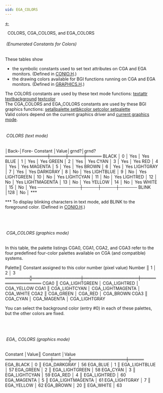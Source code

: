```yaml
---
uid: EGA_COLORS
---
```

<a class="whitespacepre" href="#" href="#" onclick="window.history.back()"> ← </a>

&nbsp;&nbsp;COLORS, CGA_COLORS, and EGA_COLORS
######  &nbsp;(Enumerated Constants for Colors)&nbsp;

These tables show
* the symbolic constants used to set text attributes on CGA and EGA monitors. (Defined in <a href="#" onclick="alert('Only graphics library available.');">CONIO.H</a>.)
* the drawing colors available for BGI functions running on CGA and EGA monitors. (Defined in [GRAPHICS.H](graphics.md).)

<div class="data">
The COLORS constants are used by these text mode functions: <a href="textattr.md">  textattr      </a>
<a href="textbackground.md">  textbackground</a> <a href="textcolor.md">  textcolor      </a><br>
The CGA_COLORS and EGA_COLORS constants are used by these BGI graphics
functions: <a href="setallpalette.md">  setallpalette </a> <a href="setbkcolor.md">  setbkcolor    </a> <a href="setcolor.md">  setcolor      </a> <a href="setpalette.md">  setpalette    </a><br>
Valid colors depend on the current graphics driver and <a href="graphics_modes.md">current graphics mode</a>.<br><br>
</div>

###### &nbsp;COLORS (text mode)&nbsp;

<div class="data">
                     │Back-│Fore-
  Constant     │Value│grnd?│grnd?
 ══════════════╪═════╪═════╪═════
  BLACK        │  0  │ Yes │ Yes
  BLUE         │  1  │ Yes │ Yes
  GREEN        │  2  │ Yes │ Yes
  CYAN         │  3  │ Yes │ Yes
  RED          │  4  │ Yes │ Yes
  MAGENTA      │  5  │ Yes │ Yes
  BROWN        │  6  │ Yes │ Yes
  LIGHTGRAY    │  7  │ Yes │ Yes
  DARKGRAY     │  8  │ No  │ Yes
  LIGHTBLUE    │  9  │ No  │ Yes
  LIGHTGREEN   │ 10  │ No  │ Yes
  LIGHTCYAN    │ 11  │ No  │ Yes
  LIGHTRED     │ 12  │ No  │ Yes
  LIGHTMAGENTA │ 13  │ No  │ Yes
  YELLOW       │ 14  │ No  │ Yes
  WHITE        │ 15  │ No  │ Yes
 ──────────────┼─────┼─────┼──────
  BLINK        │128  │ No  │ ***<br>
</div>

\*** To display blinking characters in text mode, add BLINK to the foreground color. (Defined in <a href="#" onclick="alert('Only graphics library available.');">CONIO.H</a>.)

<br>
<br>

###### &nbsp;CGA_COLORS (graphics mode)&nbsp;

In this table, the palette listings CGA0, CGA1, CGA2, and CGA3 refer to the four predefined four-color palettes available on CGA (and compatible) systems.

<div class="data">
  Palette║ Constant assigned to this color number (pixel value)
  Number ║       1        │        2         │        3
 ════════╬════════════════╪══════════════════╪═════════════════
   CGA0  ║ CGA_LIGHTGREEN │ CGA_LIGHTRED     │ CGA_YELLOW
   CGA1  ║ CGA_LIGHTCYAN  │ CGA_LIGHTMAGENTA │ CGA_WHITE
   CGA2  ║ CGA_GREEN      │ CGA_RED          │ CGA_BROWN
   CGA3  ║ CGA_CYAN       │ CGA_MAGENTA      │ CGA_LIGHTGRAY<br>
</div>

You can select the background color (entry #0) in each of these palettes, but the other colors are fixed.

<br>
<br>

###### &nbsp;EGA_ COLORS (graphics mode)&nbsp;

<div class="data">
  Constant      │Value║ Constant         │Value
 ═══════════════╪═════╬══════════════════╪═════
  EGA_BLACK     │  0  ║ EGA_DARKGRAY     │ 56
  EGA_BLUE      │  1  ║ EGA_LIGHTBLUE    │ 57
  EGA_GREEN     │  2  ║ EGA_LIGHTGREEN   │ 58
  EGA_CYAN      │  3  ║ EGA_LIGHTCYAN    │ 59
  EGA_RED       │  4  ║ EGA_LIGHTRED     │ 60
  EGA_MAGENTA   │  5  ║ EGA_LIGHTMAGENTA │ 61
  EGA_LIGHTGRAY │  7  ║ EGA_YELLOW       │ 62
  EGA_BROWN     │ 20  ║ EGA_WHITE        │ 63
</div>

<br>